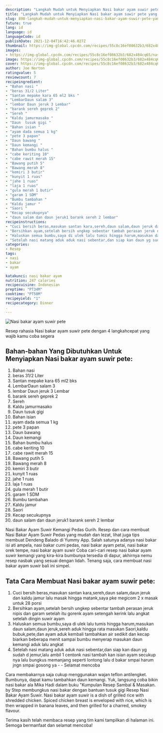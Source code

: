```yaml
---
description: "Langkah Mudah untuk Menyiapkan Nasi bakar ayam suwir pete yang Enak Banget"
title: "Langkah Mudah untuk Menyiapkan Nasi bakar ayam suwir pete yang Enak Banget"
slug: 898-langkah-mudah-untuk-menyiapkan-nasi-bakar-ayam-suwir-pete-yang-enak-banget
future: true
lang: id
language: id
languageCode: id
publishDate: 2021-12-04T16:42:46.027Z 
thumbnail: https://img-global.cpcdn.com/recipes/55c8c16ef08632b3/682x484cq65/nasi-bakar-ayam-suwir-pete-foto-resep-utama.png
images:
- https://img-global.cpcdn.com/recipes/55c8c16ef08632b3/682x484cq65/nasi-bakar-ayam-suwir-pete-foto-resep-utama.png
image: https://img-global.cpcdn.com/recipes/55c8c16ef08632b3/682x484cq65/nasi-bakar-ayam-suwir-pete-foto-resep-utama.png
cover: https://img-global.cpcdn.com/recipes/55c8c16ef08632b3/682x484cq65/nasi-bakar-ayam-suwir-pete-foto-resep-utama.png
author: Joe Norton
ratingvalue: 5
reviewcount: 7
recipeingredient:
- "Bahan nasi "
- "beras 31/2 Liter"
- "Santan mepake kara 65 ml2 bks "
- "LembarDaun salam 3"
- "lembar Daun jeruk 3 Lembar"
- "barank sereh geprek 2"
- "Sereh "
- "Kaldu jamurmasako "
- "Daun  tusuk gigi "
- "Bahan isian "
- "ayam dada semua 1 kg"
- "pete 3 papan"
- "Daun bawang "
- "Daun kemangi "
- "Bahan bumbu halus "
- "cabe keriting 10"
- "cabe rawit merah 15"
- "Bawang putih 5"
- "Bawang merah 8"
- "kemiri 3 butir"
- "kunyit 1 ruas"
- "jahe 1 ruas"
- "laja 1 ruas"
- "gula merah 1 butir"
- "garam 1 SDM"
- "Bumbu tambahan "
- "Kaldu jamur "
- "Saori "
- "Kecap secukupnya"
- "daun salam dan daun jeruk1 barank sereh 2 lembar"
recipeinstructions:
- "Cuci bersih beras,masukan santan kara,sereh,daun salam,daun jeruk dan kaldu jamur lalu masak hingga matank,saya pke megicom 2 x masak untuk 28 porsi"
- "Bersihkan ayam,setelah bersih ungkep sebentar tambah perasan jeruk nipis dan garam setelah itu gorenk ayam setengah kerink lalu angkat setelah dingin suwir ayam"
- "Haluskan semua bumbu,saya di ulek lalu tumis hingga harum,masukan daun salam,daun jeruk,sereh aduk hingga rata masukan Saori,kaldu bubuk,pete,dan ayam aduk kembali tambahkan air sedikit dan kecap biarkan beberapa menit sampai bumbu menyerap masukan daun kemangi aduk lalu angkat"
- "Setelah nasi matang aduk aduk nasi sebentar,dan siap kan daun yg sudah d jemur,lalu ambil 1 centonk nasi tambah kan isian ayam secukup nya lalu bungkus memanjang seperti lontong lalu d bakar smpai harum jngn smpai gosong ya   Selamat mencoba"
categories:
- Resep
tags:
- nasi
- bakar
- ayam

katakunci: nasi bakar ayam 
nutrition: 247 calories
recipecuisine: Indonesian
preptime: "PT34M"
cooktime: "PT50M"
recipeyield: "1"
recipecategory: Dinner
. 
---
```



![Nasi bakar ayam suwir pete](https://img-global.cpcdn.com/recipes/55c8c16ef08632b3/682x484cq65/nasi-bakar-ayam-suwir-pete-foto-resep-utama.png)

Resep rahasia Nasi bakar ayam suwir pete    dengan 4 langkahcepat yang wajib kamu coba segera

<!--inarticleads1-->

## Bahan-bahan Yang Dibutuhkan Untuk Menyiapkan Nasi bakar ayam suwir pete:

1. Bahan nasi 
1. beras 31/2 Liter
1. Santan mepake kara 65 ml2 bks 
1. LembarDaun salam 3
1. lembar Daun jeruk 3 Lembar
1. barank sereh geprek 2
1. Sereh 
1. Kaldu jamurmasako 
1. Daun  tusuk gigi 
1. Bahan isian 
1. ayam dada semua 1 kg
1. pete 3 papan
1. Daun bawang 
1. Daun kemangi 
1. Bahan bumbu halus 
1. cabe keriting 10
1. cabe rawit merah 15
1. Bawang putih 5
1. Bawang merah 8
1. kemiri 3 butir
1. kunyit 1 ruas
1. jahe 1 ruas
1. laja 1 ruas
1. gula merah 1 butir
1. garam 1 SDM
1. Bumbu tambahan 
1. Kaldu jamur 
1. Saori 
1. Kecap secukupnya
1. daun salam dan daun jeruk1 barank sereh 2 lembar

Nasi Bakar Ayam Suwir Kemangi Pedas Gurih. Resep dan cara membuat Nasi Bakar Ayam Suwir Pedas yang mudah dan lezat, lihat juga tips membuat Dendeng Balado di Yummy App. Salah satunya adanya nasi bakar isi ati ampela, nasi bakar cumi pedas, nasi bakar ayam petai, nasi bakar orek tempe, nasi bakar ayam suwir Coba cari-cari resep nasi bakar ayam suwir kemangi yang kira-kira bumbunya tersedia di dapur, akhirnya nemu resep nasbak yang sesuai dengan lidah. Tenang saja, cara membuat nasi bakar ayam suwir bali ini simpel. 

<!--inarticleads2-->

## Tata Cara Membuat Nasi bakar ayam suwir pete:

1. Cuci bersih beras,masukan santan kara,sereh,daun salam,daun jeruk dan kaldu jamur lalu masak hingga matank,saya pke megicom 2 x masak untuk 28 porsi
1. Bersihkan ayam,setelah bersih ungkep sebentar tambah perasan jeruk nipis dan garam setelah itu gorenk ayam setengah kerink lalu angkat setelah dingin suwir ayam
1. Haluskan semua bumbu,saya di ulek lalu tumis hingga harum,masukan daun salam,daun jeruk,sereh aduk hingga rata masukan Saori,kaldu bubuk,pete,dan ayam aduk kembali tambahkan air sedikit dan kecap biarkan beberapa menit sampai bumbu menyerap masukan daun kemangi aduk lalu angkat
1. Setelah nasi matang aduk aduk nasi sebentar,dan siap kan daun yg sudah d jemur,lalu ambil 1 centonk nasi tambah kan isian ayam secukup nya lalu bungkus memanjang seperti lontong lalu d bakar smpai harum jngn smpai gosong ya -  -  Selamat mencoba


Cara membakarnya saja cukup menggunakan wajan teflon antilengket. Bumbunya, dapat kamu tambahkan daun kemangi. Yuk, langsung coba bikin nasi bakar ala Mika Hadi dalam buku &#34;Kumpulan Resep Sambal &amp; Masakan. by Step membungkus nasi bakar dengan bantuan tusuk gigi Resep Nasi Bakar Ayam Suwir. Nasi bakar ayam suwir is a dish of grilled rice with shredded chicken. Spiced chicken breast is enveloped with rice, which is then wrapped in banana leaves, and then grilled for a charred, smokey flavour. 

Terima kasih telah membaca resep yang tim kami tampilkan di halaman ini. Semoga bermanfaat dan selamat mencoba!
